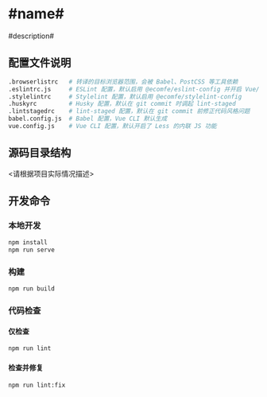 # #name#

#description#

## 配置文件说明

```sh
.browserlistrc   # 转译的目标浏览器范围，会被 Babel、PostCSS 等工具依赖
.eslintrc.js     # ESLint 配置，默认启用 @ecomfe/eslint-config 并开启 Vue/TS 支持
.stylelintrc     # Stylelint 配置，默认启用 @ecomfe/stylelint-config
.huskyrc         # Husky 配置，默认在 git commit 时调起 lint-staged
.lintstagedrc    # lint-staged 配置，默认在 git commit 前修正代码风格问题
babel.config.js  # Babel 配置，Vue CLI 默认生成
vue.config.js    # Vue CLI 配置，默认开启了 Less 的内联 JS 功能
```

## 源码目录结构

<请根据项目实际情况描述>

## 开发命令

### 本地开发

```sh
npm install
npm run serve
```

### 构建

```sh
npm run build
```

### 代码检查

#### 仅检查

```sh
npm run lint
```

#### 检查并修复

```sh
npm run lint:fix
```

